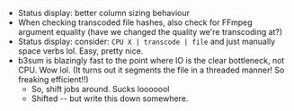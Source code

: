   * Status display: better column sizing behaviour
  * When checking transcoded file hashes, also check for FFmpeg argument
    equality (have we changed the quality we're transcoding at?)
  * Status display: consider: `CPU X | transcode | file` and just manually space
    verbs lol. Easy, pretty nice.
  * b3sum is blazingly fast to the point where IO is the clear bottleneck, not
    CPU. Wow lol. (It turns out it segments the file in a threaded manner! So
    freaking efficient!!)
    * So, shift jobs around. Sucks looooool
    * Shifted -- but write this down somewhere.
